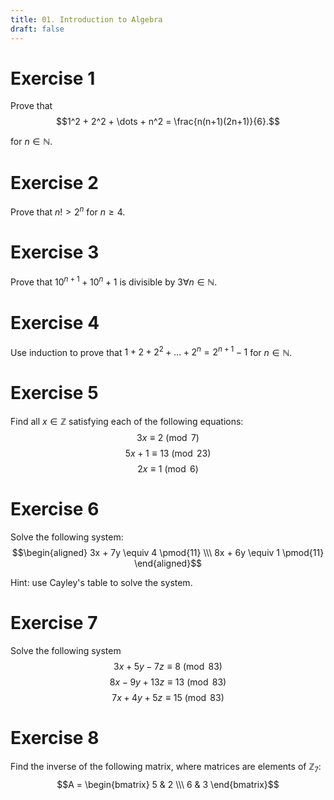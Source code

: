 ```yaml
---
title: 01. Introduction to Algebra
draft: false
---
```


# Exercise 1
Prove that
$$1^2 + 2^2 + \dots + n^2 = \frac{n(n+1)(2n+1)}{6}.$$

for $n \in \mathbb{N}$.

# Exercise 2
Prove that $n! > 2^n$ for $n \geq 4$.

# Exercise 3
Prove that $10^{n+1} + 10^n + 1$ is divisible by $3 \forall n \in \mathbb{N}$.

# Exercise 4
Use induction to prove that $1 + 2 + 2^2 + \dots + 2^n = 2^{n+1} - 1$ for $n \in \mathbb{N}$.

# Exercise 5
Find all $x \in \mathbb{Z}$ satisfying each of the following equations:
$$3x \equiv 2 \pmod{7}$$
$$5x + 1 \equiv 13 \pmod{23}$$
$$2x \equiv 1 \pmod{6}$$

# Exercise 6
Solve the following system:
$$\begin{aligned}
3x + 7y \equiv 4 \pmod{11} \\\
8x + 6y \equiv 1 \pmod{11}
\end{aligned}$$

Hint: use Cayley's table to solve the system.

# Exercise 7
Solve the following system
$$3x + 5y - 7z \equiv 8 \pmod{83}$$
$$8x - 9y + 13z \equiv 13 \pmod{83}$$
$$7x + 4y + 5z \equiv 15 \pmod{83}$$

# Exercise 8
Find the inverse of the following matrix, where matrices are elements of $\mathbb{Z}_7$:
$$A = \begin{bmatrix}
5 & 2 \\\
6 & 3
\end{bmatrix}$$